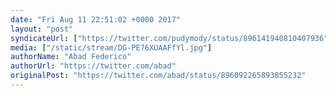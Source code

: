 ```yaml
---
date: "Fri Aug 11 22:51:02 +0000 2017"
layout: "post"
syndicateUrl: ["https://twitter.com/pudymody/status/896141940810407936"]
media: ["/static/stream/DG-PE76XUAAFfYl.jpg"]
authorName: "Abad Federico"
authorUrl: "https://twitter.com/abad"
originalPost: "https://twitter.com/abad/status/896092265893855232"
---
```

